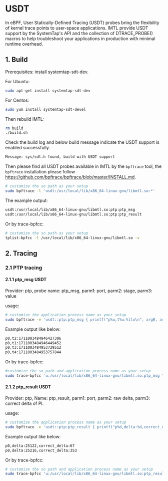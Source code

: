 # USDT

In eBPF, User Statically-Defined Tracing (USDT) probes bring the flexibility of kernel trace points to user-space applications. IMTL provide USDT support by the SystemTap's API and the collection of DTRACE_PROBE() macros to help troubleshoot your applications in production with minimal runtime overhead.

## 1. Build

Prerequisites: install systemtap-sdt-dev.

For Ubuntu:
```bash
sudo apt-get install systemtap-sdt-dev
```

For Centos:
```bash
sudo yum install systemtap-sdt-devel
```

Then rebuild IMTL:

```bash
rm build
./build.sh
```

Check the build log and below build message indicate the USDT support is enabled successfully.
```bash
Message: sys/sdt.h found, build with USDT support
```

Then please find all USDT probes available in IMTL by the `bpftrace` tool, the `bpftrace` installation please follow <https://github.com/bpftrace/bpftrace/blob/master/INSTALL.md>.

```bash
# customize the so path as your setup
sudo bpftrace -l 'usdt:/usr/local/lib/x86_64-linux-gnu/libmtl.so:*'
```

The example output:
```bash
usdt:/usr/local/lib/x86_64-linux-gnu/libmtl.so:ptp:ptp_msg
usdt:/usr/local/lib/x86_64-linux-gnu/libmtl.so:ptp:ptp_result
```

Or by trace-bpfcc:
```bash
# customize the so path as your setup
tplist-bpfcc -l /usr/local/lib/x86_64-linux-gnu/libmtl.so -v
```

## 2. Tracing

### 2.1 PTP tracing

#### 2.1.1 ptp_msg USDT

Provider: ptp, probe name: ptp_msg, parm1: port, parm2: stage, parm3: value

usage:
```bash
# customize the application process name as your setup
sudo bpftrace -e 'usdt::ptp:ptp_msg { printf("p%u,t%u:%llu\n", arg0, arg1, arg2); }' -p $(pidof RxTxApp)
```

Example output like below:
```bash
p0,t2:1711003484946427306
p0,t1:1711003484946449452
p0,t3:1711003484953729512
p0,t4:1711003484953757844
```

Or by trace-bpfcc:
```bash
#customize the so path and application process name as your setup
sudo trace-bpfcc 'u:/usr/local/lib/x86_64-linux-gnu/libmtl.so:ptp_msg "p%u,t%u:%llu", arg1,arg2,arg3' -T -p $(pidof RxTxApp)
```

#### 2.1.2 ptp_result USDT

Provider: ptp, Name: ptp_result, parm1: port, parm2: raw delta, parm3: correct delta of PI.

usage:
```bash
# customize the application process name as your setup
sudo bpftrace -e 'usdt::ptp:ptp_result { printf("p%d,delta:%d,correct_delta:%d\n", arg0, arg1, arg2); }' -p $(pidof RxTxApp)
```

Example output like below:
```bash
p0,delta:25122,correct_delta:67
p0,delta:25216,correct_delta:353
```

Or by trace-bpfcc:
```bash
# customize the so path and application process name as your setup
sudo trace-bpfcc 'u:/usr/local/lib/x86_64-linux-gnu/libmtl.so:ptp_result "p%u,delta:%d,correct_delta:%d", arg1,arg2,arg3' -T -p $(pidof RxTxApp)
```
